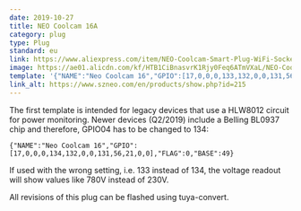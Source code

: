```yaml
---
date: 2019-10-27
title: NEO Coolcam 16A
category: plug
type: Plug
standard: eu
link: https://www.aliexpress.com/item/NEO-Coolcam-Smart-Plug-WiFi-Socket-3680W-16A-Power-Energy-Monitoring-Timer-Switch-EU-Outlet-Voice/32966183521.html
image: https://ae01.alicdn.com/kf/HTB1CiBnasvrK1Rjy0Feq6ATmVXaL/NEO-Coolcam-Smart-Plug-WiFi-Socket-3680W-16A-Power-Energy-Monitoring-Timer-Switch-EU-Outlet-Voice.jpg
template: '{"NAME":"Neo Coolcam 16","GPIO":[17,0,0,0,133,132,0,0,131,56,21,0,0],"FLAG":0,"BASE":49}' 
link_alt: https://www.szneo.com/en/products/show.php?id=215
---
```


The first template is intended for legacy devices that use a HLW8012 circuit for power monitoring. Newer devices (Q2/2019) include a Belling BL0937 chip and therefore, GPIO04 has to be changed to 134:
```
{"NAME":"Neo Coolcam 16","GPIO":[17,0,0,0,134,132,0,0,131,56,21,0,0],"FLAG":0,"BASE":49}
```
If used with the wrong setting, i.e. 133 instead of 134, the voltage readout will show values like 780V instead of 230V.

All revisions of this plug can be flashed using tuya-convert.
